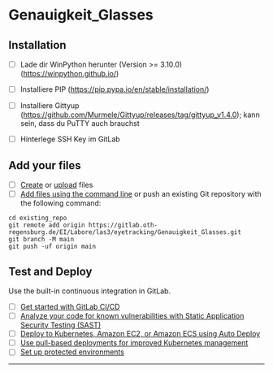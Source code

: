 # Genauigkeit_Glasses



## Installation

- [ ] Lade dir WinPython herunter (Version >= 3.10.0) (https://winpython.github.io/)
- [ ] Installiere PIP (https://pip.pypa.io/en/stable/installation/)
- [ ] Installiere Gittyup (https://github.com/Murmele/Gittyup/releases/tag/gittyup_v1.4.0); kann sein, dass du PuTTY auch brauchst
- [ ] Hinterlege SSH Key im GitLab


## Add your files

- [ ] [Create](https://docs.gitlab.com/ee/user/project/repository/web_editor.html#create-a-file) or [upload](https://docs.gitlab.com/ee/user/project/repository/web_editor.html#upload-a-file) files
- [ ] [Add files using the command line](https://docs.gitlab.com/ee/gitlab-basics/add-file.html#add-a-file-using-the-command-line) or push an existing Git repository with the following command:

```
cd existing_repo
git remote add origin https://gitlab.oth-regensburg.de/EI/Labore/las3/eyetracking/Genauigkeit_Glasses.git
git branch -M main
git push -uf origin main
```

## Test and Deploy

Use the built-in continuous integration in GitLab.

- [ ] [Get started with GitLab CI/CD](https://docs.gitlab.com/ee/ci/quick_start/index.html)
- [ ] [Analyze your code for known vulnerabilities with Static Application Security Testing (SAST)](https://docs.gitlab.com/ee/user/application_security/sast/)
- [ ] [Deploy to Kubernetes, Amazon EC2, or Amazon ECS using Auto Deploy](https://docs.gitlab.com/ee/topics/autodevops/requirements.html)
- [ ] [Use pull-based deployments for improved Kubernetes management](https://docs.gitlab.com/ee/user/clusters/agent/)
- [ ] [Set up protected environments](https://docs.gitlab.com/ee/ci/environments/protected_environments.html)

***

